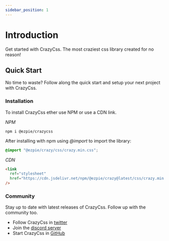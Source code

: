 ```yaml
---
sidebar_position: 1
---
```


# Introduction

Get started with CrazyCss. The most craziest css library created for no reason!

## Quick Start

No time to waste? Follow along the quick start and setup your next project with CrazyCss.

### Installation

To install CrazyCss ether use NPM or use a CDN link.

_NPM_

```shell
npm i @ezpie/crazycss
```

After installing with npm using _@import_ to import the library:

```css
@import "@ezpie/crazy/css/crazy.min.css";
```

_CDN_

```html
<link
  ref="stylesheet"
  href="https://cdn.jsdelivr.net/npm/@ezpie/crazy@latest/css/crazy.min.css"
/>
```

### Community

Stay up to date with latest releases of CrazyCss.
Follow up with the community too.

- Follow CrazyCss in [twitter](https://twitter.com/EzpieCo)
- Join the [discord server](https://discord.gg/VXbjU5KDza)
- Start CrazyCss in [GitHub](https://github.com/ezpieco/crazycss)
